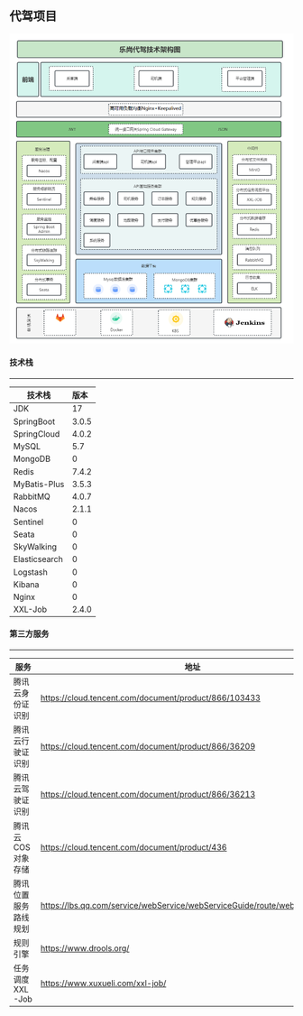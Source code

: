 
## **代驾项目**


![](doc/代驾项目架构图.png)

#### **技术栈**
-----------------------------------------------------------------------------------------------

| 技术栈           | 版本    |
|---------------|:------|
| JDK           | 17    |
| SpringBoot    | 3.0.5 |
| SpringCloud   | 4.0.2 |
| MySQL         | 5.7   |
| MongoDB       | 0     |
| Redis         | 7.4.2 |
| MyBatis-Plus  | 3.5.3 |
| RabbitMQ      | 4.0.7 |
| Nacos         | 2.1.1 |
| Sentinel      | 0     |
| Seata         | 0     |
| SkyWalking    | 0     |
| Elasticsearch | 0     |
| Logstash      | 0     |
| Kibana        | 0     |
| Nginx         | 0     |
| XXL-Job         | 2.4.0 |

#### **第三方服务**
-----------------------------------------------------------------------------------------------

| 服务          | 地址  |
|-------------|-----|
| 腾讯云身份证识别    | https://cloud.tencent.com/document/product/866/103433    |
| 腾讯云行驶证识别    | https://cloud.tencent.com/document/product/866/36209    |
| 腾讯云驾驶证识别    | https://cloud.tencent.com/document/product/866/36213    |
| 腾讯云COS对象存储  | https://cloud.tencent.com/document/product/436    |
| 腾讯位置服务路线规划  | https://lbs.qq.com/service/webService/webServiceGuide/route/webServiceRoute    |
| 规则引擎        | https://www.drools.org/    |
| 任务调度XXL-Job | https://www.xuxueli.com/xxl-job/    |
